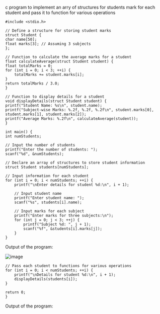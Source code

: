 c program to implement an arry of structures for students mark for each student and pass it to function for various operations


    #include <stdio.h>

    // Define a structure for storing student marks
    struct Student {
    char name[50];
    float marks[3]; // Assuming 3 subjects
    };

    // Function to calculate the average marks for a student
    float calculateAverage(struct Student student) {
    float totalMarks = 0;
    for (int i = 0; i < 3; ++i) {
        totalMarks += student.marks[i];
    }
    return totalMarks / 3.0;
    }

    // Function to display details for a student
    void displayDetails(struct Student student) {
    printf("Student Name: %s\n", student.name);
    printf("Subject-wise Marks: %.2f, %.2f, %.2f\n", student.marks[0], student.marks[1], student.marks[2]);
    printf("Average Marks: %.2f\n", calculateAverage(student));
    }

    int main() {
    int numStudents;

    // Input the number of students
    printf("Enter the number of students: ");
    scanf("%d", &numStudents);

    // Declare an array of structures to store student information
    struct Student students[numStudents];

    // Input information for each student
    for (int i = 0; i < numStudents; ++i) {
        printf("\nEnter details for student %d:\n", i + 1);

        // Input student name
        printf("Enter student name: ");
        scanf("%s", students[i].name);

        // Input marks for each subject
        printf("Enter marks for three subjects:\n");
        for (int j = 0; j < 3; ++j) {
            printf("Subject %d: ", j + 1);
            scanf("%f", &students[i].marks[j]);
        }
    }


Output of the program:



![image](https://github.com/AklavyaSangra/Homework/assets/146859465/295124b4-ca67-4e9e-946c-27f6bb9226af)

    

    // Pass each student to functions for various operations
    for (int i = 0; i < numStudents; ++i) {
        printf("\nDetails for student %d:\n", i + 1);
        displayDetails(students[i]);
    }

    return 0;
    }


Output of the program:



    
